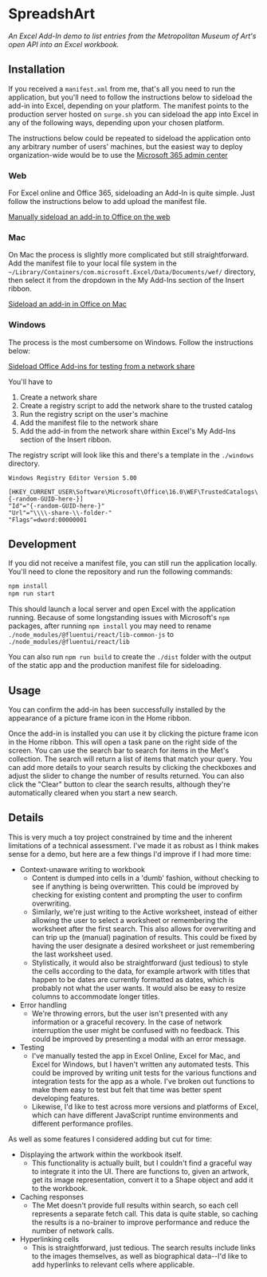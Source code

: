 # SpreadshArt

_An Excel Add-In demo to list entries from the Metropolitan Museum of Art's open API into an Excel workbook._

## Installation

If you received a `manifest.xml` from me, that's all you need to run the application, but you'll need to follow the instructions below to sideload the add-in into Excel, depending on your platform. The manifest points to the production server hosted on `surge.sh`
you can sideload the app into Excel in any of the following ways, depending upon your chosen platform.

The instructions below could be repeated to sideload the application onto any arbitrary number of users' machines, but the easiest way to deploy organization-wide would be to use the [Microsoft 365 admin center](https://learn.microsoft.com/en-us/microsoft-365/admin/manage/manage-deployment-of-add-ins?view=o365-worldwide)

### Web

For Excel online and Office 365, sideloading an Add-In is quite simple. Just follow the instructions below to add upload the manifest file.

[Manually sideload an add-in to Office on the web](https://learn.microsoft.com/en-us/office/dev/add-ins/testing/sideload-office-add-ins-for-testing#manually-sideload-an-add-in-to-office-on-the-web)

### Mac

On Mac the process is slightly more complicated but still straightforward. Add the manifest file to your local file system in the `~/Library/Containers/com.microsoft.Excel/Data/Documents/wef/` directory, then select it from the dropdown in the My Add-Ins section of the Insert ribbon.

[Sideload an add-in in Office on Mac](https://learn.microsoft.com/en-us/office/dev/add-ins/testing/sideload-an-office-add-in-on-mac#sideload-an-add-in-in-office-on-mac)

### Windows

The process is the most cumbersome on Windows. Follow the instructions below:

[Sideload Office Add-ins for testing from a network share](https://learn.microsoft.com/en-us/office/dev/add-ins/testing/create-a-network-shared-folder-catalog-for-task-pane-and-content-add-ins)

You'll have to

1. Create a network share
2. Create a registry script to add the network share to the trusted catalog
3. Run the registry script on the user's machine
4. Add the manifest file to the network share
5. Add the add-in from the network share within Excel's My Add-Ins section of the Insert ribbon.

The registry script will look like this and there's a template in the `./windows` directory.

```reg
Windows Registry Editor Version 5.00

[HKEY_CURRENT_USER\Software\Microsoft\Office\16.0\WEF\TrustedCatalogs\{-random-GUID-here-}]
"Id"="{-random-GUID-here-}"
"Url"="\\\\-share-\\-folder-"
"Flags"=dword:00000001
```

## Development

If you did not receive a manifest file, you can still run the application locally. You'll need to clone the repository and run the following commands:

```bash
npm install
npm run start
```

This should launch a local server and open Excel with the application running. Because of some longstanding issues with Microsoft's `npm` packages, after running `npm install` you may need to rename `./node_modules/@fluentui/react/lib-common-js` to `./node_modules/@fluentui/react/lib`

You can also run `npm run build` to create the `./dist` folder with the output of the static app and the production manifest file for sideloading.

## Usage

You can confirm the add-in has been successfully installed by the appearance of a picture frame icon in the Home ribbon.

Once the add-in is installed you can use it by clicking the picture frame icon in the Home ribbon. This will open a task pane on the right side of the screen. You can use the search bar to search for items in the Met's collection. The search will return a list of items that match your query. You can add more details to your search results by clicking the checkboxes and adjust the slider to change the number of results returned. You can also click the "Clear" button to clear the search results, although they're automatically cleared when you start a new search.

## Details

This is very much a toy project constrained by time and the inherent limitations of a technical assessment. I've made it as robust as I think makes sense for a demo, but here are a few things I'd improve if I had more time:

- Context-unaware writing to workbook
  - Content is dumped into cells in a 'dumb' fashion, without checking to see if anything is being overwritten. This could be improved by checking for existing content and prompting the user to confirm overwriting.
  - Similarly, we're just writing to the Active worksheet, instead of either allowing the user to select a worksheet or remembering the worksheet after the first search. This also allows for overwriting and can trip up the (manual) pagination of results. This could be fixed by having the user designate a desired worksheet or just remembering the last worksheet used.
  - Stylistically, it would also be straightforward (just tedious) to style the cells according to the data, for example artwork with titles that happen to be dates are currently formatted as dates, which is probably not what the user wants. It would also be easy to resize columns to accommodate longer titles.
- Error handling
  - We're throwing errors, but the user isn't presented with any information or a graceful recovery. In the case of network interruption the user might be confused with no feedback. This could be improved by presenting a modal with an error message.
- Testing
  - I've manually tested the app in Excel Online, Excel for Mac, and Excel for Windows, but I haven't written any automated tests. This could be improved by writing unit tests for the various functions and integration tests for the app as a whole. I've broken out functions to make them easy to test but felt that time was better spent developing features.
  - Likewise, I'd like to test across more versions and platforms of Excel, which can have different JavaScript runtime environments and different performance profiles.

As well as some features I considered adding but cut for time:

- Displaying the artwork within the workbook itself.
  - This functionality is actually built, but I couldn't find a graceful way to integrate it into the UI. There are functions to, given an artwork, get its image representation, convert it to a Shape object and add it to the workbook.
- Caching responses
  - The Met doesn't provide full results within search, so each cell represents a separate fetch call. This data is quite stable, so caching the results is a no-brainer to improve performance and reduce the number of network calls.
- Hyperlinking cells
  - This is straightforward, just tedious. The search results include links to the images themselves, as well as biographical data--I'd like to add hyperlinks to relevant cells where applicable.
